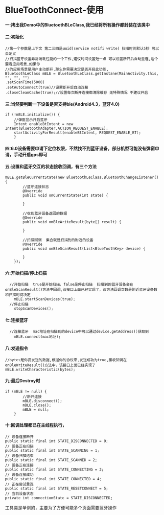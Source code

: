 # BlueToothConnect-使用
#### 一:拷出我Demo中的BluetoothBLeClass,我已经将所有操作都封装在该类中
#### 二:初始化
    //第一个参数是上下文 第二三四是uuid(service notifi write) 扫描时间默认5秒 可以自定义  
    //扫描蓝牙设备非常消耗性能的一个工作,建议时间设置短一点 可以设置断开后自动重连,这个要看应用场景,如果你
    //的应用场景是用户主动断开,那么你需要决定是否开启此功能,
    BluetoothLeClass mBLE = BluetoothLeClass.getInstane(MainActivity.this, "", "", "")
    .setScanTime(5000)
    .setAutoConnect(true)//设置断开后自动连接
    .closeCleanCache(true);//设置每次断开连接都清除缓存 无特殊情况 不建议开启
#### 三:当然要判断一下设备是否支持ble(Android4.3，蓝牙4.0)
    if (!mBLE.initialize()) {
        //弹窗显示开启蓝牙
        Intent enableBtIntent = new Intent(BluetoothAdapter.ACTION_REQUEST_ENABLE);
        startActivityForResult(enableBtIntent, REQUEST_ENABLE_BT);
        }
#### 四:6.0设备需要申请下定位权限，不然找不到蓝牙设备，部分机型可能没有弹窗申请，手动开启gps即可
#### 五:设置和蓝牙交互的状态接收回调，有三个方法
    mBLE.getBleCurrentState(new BluetoothLeClass.BluetoothChangeListener() {
            //蓝牙连接状态
            @Override
            public void onCurrentState(int state) {
                
            }

            //收到蓝牙设备返回的数据
            @Override
            public void onBleWriteResult(byte[] result) {

            }

            //扫描回调  集合就是扫描到的附近的设备
            @Override
            public void onBleScanResult(List<BlueToothKey> device) {
                
            }
        });
#### 六:开始扫描/停止扫描
      //开始扫描  true是开始扫描，false是停止扫描  扫描到的蓝牙设备会在onBleScanResult()方法中回调,该接口上面已经实现了，该方法回调次数是附近蓝牙设备数和扫描时间决定
        mBLE.startScanDevices(true);
      //停止扫描
        stopScanDevices();
#### 七:连接蓝牙
      //连接蓝牙  mac地址在扫描到的device中可以通过device.getAddress()获取到
        mBLE.connect(mac地址);
#### 八:发送指令
    //bytes是你要发送的数据,根据你的协议来,发送成功为true,接收回调在onBleWriteResult()方法中，该接口上面已经实现了
    mBLE.writeCharacteristic(bytes);
#### 九:最后Destroy时
    if (mBLE != null) {
            //断开连接
            mBLE.disconnect();
            mBLE.close();
            mBLE = null;
        }
#### 十:回调处理都已在主线程执行，
    // 设备连接断开
    public static final int STATE_DISCONNECTED = 0;
    // 设备正在扫描
    public static final int STATE_SCANNING = 1;
    // 设备扫描结束
    public static final int STATE_SCANNED = 2;
    // 设备正在连接
    public static final int STATE_CONNECTING = 3;
    // 设备连接成功
    public static final int STATE_CONNECTED = 4;
    // 正在尝试重连
    public static final int STATE_RESETCONNECT = 5;
    // 当前设备状态
    private int connectionState = STATE_DISCONNECTED;


工具类是单例的，主要为了方便可能多个页面需要蓝牙操作









